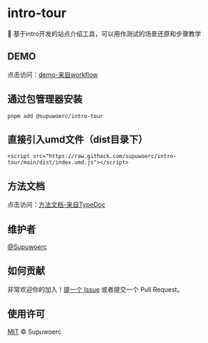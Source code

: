 # intro-tour

:lollipop: 基于intro开发的站点介绍工具，可以用作测试的场景还原和步骤教学

## DEMO

点击访问：[demo-来自workflow](https://supuwoerc.github.io/intro-tour/demo.html)

## 通过包管理器安装

`pnpm add @supuwoerc/intro-tour`

## 直接引入umd文件（dist目录下）

`<script src="https://raw.githack.com/supuwoerc/intro-tour/main/dist/index.umd.js"></script>`

## 方法文档

点击访问：[方法文档-来自TypeDoc](https://supuwoerc.github.io/intro-tour/index.html)

## 维护者

[@Supuwoerc](https://github.com/supuwoerc)

## 如何贡献

非常欢迎你的加入！[提一个 Issue](https://github.com/supuwoerc/intro-tour/issues/new) 或者提交一个 Pull Request。

## 使用许可

[MIT](LICENSE) © Supuwoerc